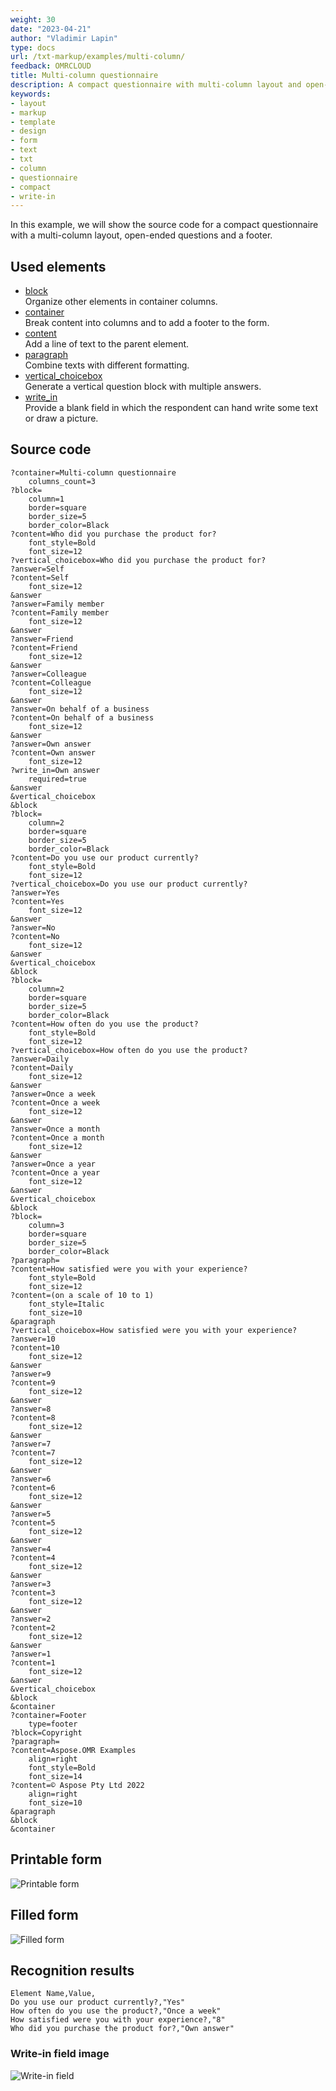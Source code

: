 ```yaml
---
weight: 30
date: "2023-04-21"
author: "Vladimir Lapin"
type: docs
url: /txt-markup/examples/multi-column/
feedback: OMRCLOUD
title: Multi-column questionnaire
description: A compact questionnaire with multi-column layout and open-ended questions.
keywords:
- layout
- markup
- template
- design
- form
- text
- txt
- column
- questionnaire
- compact
- write-in
---
```


In this example, we will show the source code for a compact questionnaire with a multi-column layout, open-ended questions and a footer.

## Used elements

- [block](/omr/txt-markup/block/)  
  Organize other elements in container columns.
- [container](/omr/txt-markup/container/)  
  Break content into columns and to add a footer to the form.
- [content](/omr/txt-markup/content/)  
  Add a line of text to the parent element.
- [paragraph](/omr/txt-markup/paragraph/)  
  Combine texts with different formatting.
- [vertical_choicebox](/omr/txt-markup/vertical_choicebox/)  
  Generate a vertical question block with multiple answers.
- [write_in](/omr/txt-markup/write_in/)  
  Provide a blank field in which the respondent can hand write some text or draw a picture.

## Source code

```
?container=Multi-column questionnaire
	columns_count=3
?block=
	column=1
	border=square
	border_size=5
	border_color=Black
?content=Who did you purchase the product for?
	font_style=Bold
	font_size=12
?vertical_choicebox=Who did you purchase the product for?
?answer=Self
?content=Self
	font_size=12
&answer
?answer=Family member
?content=Family member
	font_size=12
&answer
?answer=Friend
?content=Friend
	font_size=12
&answer
?answer=Colleague
?content=Colleague
	font_size=12
&answer
?answer=On behalf of a business
?content=On behalf of a business
	font_size=12
&answer
?answer=Own answer
?content=Own answer
	font_size=12
?write_in=Own answer
	required=true
&answer
&vertical_choicebox
&block
?block=
	column=2
	border=square
	border_size=5
	border_color=Black
?content=Do you use our product currently?
	font_style=Bold
	font_size=12
?vertical_choicebox=Do you use our product currently?
?answer=Yes
?content=Yes
	font_size=12
&answer
?answer=No
?content=No
	font_size=12
&answer
&vertical_choicebox
&block
?block=
	column=2
	border=square
	border_size=5
	border_color=Black
?content=How often do you use the product?
	font_style=Bold
	font_size=12
?vertical_choicebox=How often do you use the product?
?answer=Daily
?content=Daily
	font_size=12
&answer
?answer=Once a week
?content=Once a week
	font_size=12
&answer
?answer=Once a month
?content=Once a month
	font_size=12
&answer
?answer=Once a year
?content=Once a year
	font_size=12
&answer
&vertical_choicebox
&block
?block=
	column=3
	border=square
	border_size=5
	border_color=Black
?paragraph=
?content=How satisfied were you with your experience?
	font_style=Bold
	font_size=12
?content=(on a scale of 10 to 1)
	font_style=Italic
	font_size=10
&paragraph
?vertical_choicebox=How satisfied were you with your experience?
?answer=10
?content=10
	font_size=12
&answer
?answer=9
?content=9
	font_size=12
&answer
?answer=8
?content=8
	font_size=12
&answer
?answer=7
?content=7
	font_size=12
&answer
?answer=6
?content=6
	font_size=12
&answer
?answer=5
?content=5
	font_size=12
&answer
?answer=4
?content=4
	font_size=12
&answer
?answer=3
?content=3
	font_size=12
&answer
?answer=2
?content=2
	font_size=12
&answer
?answer=1
?content=1
	font_size=12
&answer
&vertical_choicebox
&block
&container
?container=Footer
	type=footer
?block=Copyright
?paragraph=
?content=Aspose.OMR Examples
	align=right
	font_style=Bold
	font_size=14
?content=© Aspose Pty Ltd 2022
	align=right
	font_size=10
&paragraph
&block
&container
```

## Printable form

![Printable form](multi-column-template.png)

## Filled form

![Filled form](multi-column-fill.png)

## Recognition results

```
Element Name,Value,
Do you use our product currently?,"Yes"
How often do you use the product?,"Once a week"
How satisfied were you with your experience?,"8"
Who did you purchase the product for?,"Own answer"
```

### Write-in field image

![Write-in field](multi-column-write-in.png)
